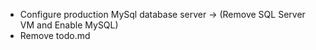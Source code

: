 -  Configure production MySql database server -> (Remove SQL Server VM and Enable MySQL)
- Remove todo.md